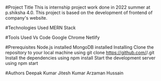 #Project Title
This is internship project work done in 2022 summer at p.shiksha 4.0. This project is based on the development of frontend of company's website.

#Technologies Used
MERN Stack

#Tools Used
Vs Code
Google Chrome
Netlify

#Prerequisites
Node.js installed
MongoDB installed
Installing
Clone the repository to your local machine using git clone https://github.com/<your-username>/<your-repo>.git
Install the dependencies using npm install
Start the development server using npm start


#Authors
Deepak Kumar
Jitesh Kumar
Arzaman Hussain
